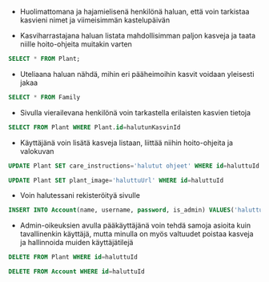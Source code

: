 * Huolimattomana ja hajamielisenä henkilönä haluan, että voin tarkistaa kasvieni nimet ja viimeisimmän
kastelupäivän

* Kasviharrastajana haluan listata mahdollisimman paljon kasveja ja taata niille hoito-ohjeita muitakin
varten 
```sql
SELECT * FROM Plant;
```

* Uteliaana haluan nähdä, mihin eri pääheimoihin kasvit voidaan yleisesti jakaa 
```sql
SELECT * FROM Family
```

* Sivulla vierailevana henkilönä voin tarkastella erilaisten kasvien tietoja 
```sql
SELECT FROM Plant WHERE Plant.id=halutunKasvinId
```

* Käyttäjänä voin lisätä kasveja listaan, liittää niihin hoito-ohjeita ja valokuvan 
```sql
UPDATE Plant SET care_instructions='halutut ohjeet' WHERE id=haluttuId
```
```sql
UPDATE Plant SET plant_image='haluttuUrl' WHERE id=haluttuId
```

* Voin halutessani rekisteröityä sivulle 
```sql
INSERT INTO Account(name, username, password, is_admin) VALUES('haluttuNimi', 'haluttuKäyttäjätunnus', 'haluttuSalasana', false)
```

* Admin-oikeuksien avulla pääkäyttäjänä voin tehdä samoja asioita kuin tavallinenkin käyttäjä,
mutta minulla on myös valtuudet poistaa kasveja ja hallinnoida muiden käyttäjätilejä 
```sql
DELETE FROM Plant WHERE id=haluttuId
```
```sql
DELETE FROM Account WHERE id=haluttuId
```
